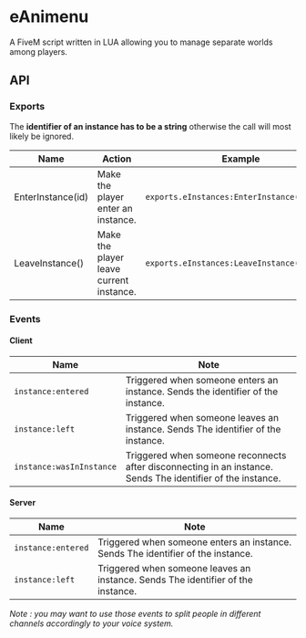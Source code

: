 # eAnimenu
A FiveM script written in LUA allowing you to manage separate worlds among players.

## API

### Exports

The **identifier of an instance has to be a string** otherwise the call will most likely be ignored.

| Name | Action | Example |
| --- | --- | --- |
| EnterInstance(id) | Make the player enter an instance. | `exports.eInstances:EnterInstance('apt:1')` |
| LeaveInstance() | Make the player leave current instance. | `exports.eInstances:LeaveInstance()` |

### Events

#### Client

| Name | Note |
| --- | --- |
| `instance:entered` | Triggered when someone enters an instance. Sends the identifier of the instance. |
| `instance:left` | Triggered when someone leaves an instance. Sends The identifier of the instance. |
| `instance:wasInInstance` | Triggered when someone reconnects after disconnecting in an instance. Sends The identifier of the instance. |

#### Server

| Name | Note |
| --- | --- |
| `instance:entered` | Triggered when someone enters an instance. Sends The identifier of the instance. |
| `instance:left` | Triggered when someone leaves an instance. Sends The identifier of the instance. |

*Note : you may want to use those events to split people in different channels accordingly to your voice system.*

